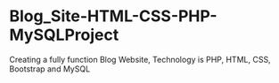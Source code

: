 # Blog_Site-HTML-CSS-PHP-MySQLProject
Creating a fully function Blog Website, Technology is PHP, HTML, CSS, Bootstrap and MySQL
